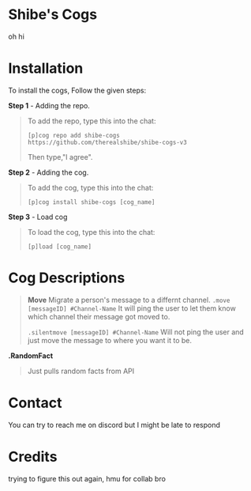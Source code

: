 # Shibe's Cogs
oh hi 

# Installation
To install the cogs, Follow the given steps:

**Step 1** - Adding the repo.
> To add the repo, type this into the chat:
>
> ``[p]cog repo add shibe-cogs https://github.com/therealshibe/shibe-cogs-v3``
>
> Then type,"I agree".

**Step 2** - Adding the cog.
> To add the cog, type this into the chat:
>
> ``[p]cog install shibe-cogs [cog_name]``

**Step 3** - Load cog
> To load the cog, type this into the chat:
>
> ``[p]load [cog_name]``


# Cog Descriptions
>**Move**
>Migrate  a person's message to a differnt channel. 
>``.move [messageID] #Channel-Name``
>It will ping the user to let them know which channel their message got moved to. 
>
>``.silentmove [messageID] #Channel-Name``
>Will not ping the user and just move the message to where you want it to be. 

**.RandomFact**
>Just pulls random facts from API 
>
# Contact
You can try to reach me on discord but I might be late to respond

# Credits
trying to figure this out again, hmu for collab bro
